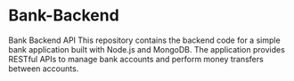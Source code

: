 # Bank-Backend
Bank Backend API This repository contains the backend code for a simple bank application built with Node.js and MongoDB. The application provides RESTful APIs to manage bank accounts and perform money transfers between accounts.
